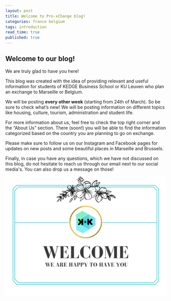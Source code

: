 ```yaml
---
layout: post
title: Welcome to Pro-xChange blog!
categories: france belgium
tags: introduction
read_time: true
published: true
---
```

## Welcome to our blog!

We are truly glad to have you here!

This blog was created with the idea of providing relevant and useful information for students of KEDGE Business School or KU Leuven who plan an exchange to Marseille or Belgium.

We will be posting **every other week** (starting from 24th of March). So be sure to check what’s new! We will be posting information on different topics like housing, culture, tourism, administration and student life.

For more information about us, feel free to check the top right corner and the “About Us” section. There (soon!) you will be able to find the information categorized based on the country you are planning to go on exchange.

Please make sure to follow us on our Instagram and Facebook pages for updates on new posts and some beautiful places in Marseille and Brussels.

Finally, in case you have any questions, which we have not discussed on this blog, do not hesitate to reach us through our email next to our social media's. You can also drop us a message on those!


![Welcome image](/assets/images/welcome.jpg)
